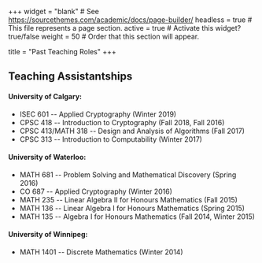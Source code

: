 +++
widget = "blank"  # See https://sourcethemes.com/academic/docs/page-builder/
headless = true  # This file represents a page section.
active = true  # Activate this widget? true/false
weight = 50  # Order that this section will appear.

title = "Past Teaching Roles"
+++

## Teaching Assistantships
#### University of Calgary:
- ISEC 601 -- Applied Cryptography (Winter 2019)
- CPSC 418 -- Introduction to Cryptography (Fall 2018, Fall 2016)
- CPSC 413/MATH 318 -- Design and Analysis of Algorithms (Fall 2017)
- CPSC 313 -- Introduction to Computability (Winter 2017)

#### University of Waterloo:
- MATH 681 -- Problem Solving and Mathematical Discovery (Spring 2016)
- CO 687 -- Applied Cryptography (Winter 2016) 
- MATH 235 -- Linear Algebra II for Honours Mathematics (Fall 2015) 
- MATH 136 -- Linear Algebra I for Honours Mathematics (Spring 2015) 
- MATH 135 -- Algebra I for Honours Mathematics (Fall 2014, Winter 2015)

#### University of Winnipeg:
- MATH 1401 -- Discrete Mathematics (Winter 2014)  

